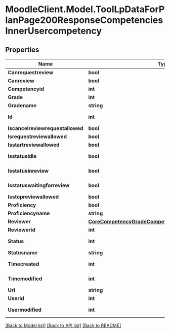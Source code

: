 # MoodleClient.Model.ToolLpDataForPlanPage200ResponseCompetenciesInnerUsercompetency

## Properties

Name | Type | Description | Notes
------------ | ------------- | ------------- | -------------
**Canrequestreview** | **bool** | canrequestreview | 
**Canreview** | **bool** | canreview | 
**Competencyid** | **int** | competencyid | 
**Grade** | **int** | grade | 
**Gradename** | **string** | gradename | 
**Id** | **int** | id | [default to 0]
**Iscancelreviewrequestallowed** | **bool** | iscancelreviewrequestallowed | 
**Isrequestreviewallowed** | **bool** | isrequestreviewallowed | 
**Isstartreviewallowed** | **bool** | isstartreviewallowed | 
**Isstatusidle** | **bool** | isstatusidle | [default to null]
**Isstatusinreview** | **bool** | isstatusinreview | [default to null]
**Isstatuswaitingforreview** | **bool** | isstatuswaitingforreview | [default to null]
**Isstopreviewallowed** | **bool** | isstopreviewallowed | 
**Proficiency** | **bool** | proficiency | 
**Proficiencyname** | **string** | proficiencyname | 
**Reviewer** | [**CoreCompetencyGradeCompetency200ResponseActionuser**](CoreCompetencyGradeCompetency200ResponseActionuser.md) |  | [optional] 
**Reviewerid** | **int** | reviewerid | 
**Status** | **int** | status | [default to 0]
**Statusname** | **string** | statusname | 
**Timecreated** | **int** | timecreated | [default to 0]
**Timemodified** | **int** | timemodified | [default to 0]
**Url** | **string** | url | 
**Userid** | **int** | userid | 
**Usermodified** | **int** | usermodified | [default to 0]

[[Back to Model list]](../README.md#documentation-for-models) [[Back to API list]](../README.md#documentation-for-api-endpoints) [[Back to README]](../README.md)

